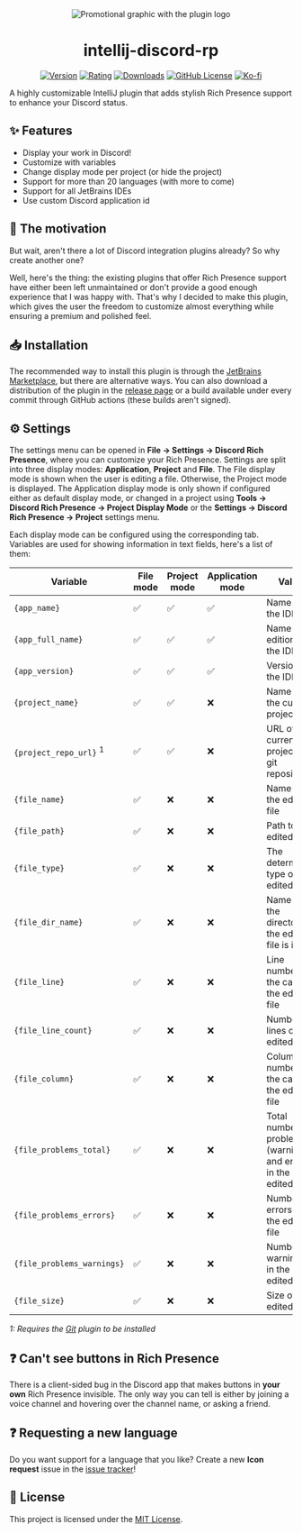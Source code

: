 <div align="center">

<picture>
  <source media="(prefers-color-scheme: dark)" srcset="https://raw.githubusercontent.com/pandier/intellij-discord-rp/main/showcase/promotional_graphic_dark.png">
  <source media="(prefers-color-scheme: light)" srcset="https://raw.githubusercontent.com/pandier/intellij-discord-rp/main/showcase/promotional_graphic_light.png">
  <img alt="Promotional graphic with the plugin logo" src="https://raw.githubusercontent.com/pandier/intellij-discord-rp/main/showcase/promotional_graphic_light.png">
</picture>

# intellij-discord-rp

[![Version](https://img.shields.io/jetbrains/plugin/v/24027?style=flat-square)](https://plugins.jetbrains.com/plugin/24027-discord-rich-presence)
[![Rating](https://img.shields.io/jetbrains/plugin/r/rating/24027?style=flat-square)](https://plugins.jetbrains.com/plugin/24027-discord-rich-presence/reviews)
[![Downloads](https://img.shields.io/jetbrains/plugin/d/24027?style=flat-square)](https://plugins.jetbrains.com/plugin/24027-discord-rich-presence)
[![GitHub License](https://img.shields.io/github/license/pandier/intellij-discord-rp?style=flat-square)](https://github.com/re-ovo/discord-ij/blob/master/LICENSE)
[![Ko-fi](https://img.shields.io/badge/Ko--fi-%23d9534f?style=flat-square&logo=ko-fi&logoColor=white)](https://ko-fi.com/pandier)

</div>

A highly customizable IntelliJ plugin that adds stylish Rich Presence support to enhance your Discord status.

## ✨ Features

- Display your work in Discord!
- Customize with variables
- Change display mode per project (or hide the project)
- Support for more than 20 languages (with more to come)
- Support for all JetBrains IDEs
- Use custom Discord application id

## 💭 The motivation

But wait, aren't there a lot of Discord integration plugins already? So why create another one?

Well, here's the thing: the existing plugins that offer Rich Presence support have either been left unmaintained
or don't provide a good enough experience that I was happy with. That's why I decided to make this plugin,
which gives the user the freedom to customize almost everything while ensuring a premium and polished feel.

## 📥 Installation

The recommended way to install this plugin is through the [JetBrains Marketplace](https://plugins.jetbrains.com/plugin/24027-discord-rich-presence),
but there are alternative ways. You can also download a distribution of the plugin in the
[release page](https://github.com/pandier/intellij-discord-rp/releases) or a build
available under every commit through GitHub actions (these builds aren't signed).

## ⚙️ Settings

The settings menu can be opened in **File -> Settings -> Discord Rich Presence**, where you can customize your Rich Presence.
Settings are split into three display modes: **Application**, **Project** and **File**. The File display mode is shown
when the user is editing a file. Otherwise, the Project mode is displayed. The Application display mode is only shown
if configured either as default display mode, or changed in a project using **Tools -> Discord Rich Presence -> Project Display Mode**
or the **Settings -> Discord Rich Presence -> Project** settings menu.

Each display mode can be configured using the corresponding tab. Variables are used for showing information in text fields, here's a list of them:

| Variable                          | File mode | Project mode | Application mode | Value                                                             |
|-----------------------------------|-----------|--------------|------------------|-------------------------------------------------------------------|
| `{app_name}`                      | ✅         | ✅            | ✅                | Name of the IDE                                                   |
| `{app_full_name}`                 | ✅         | ✅            | ✅                | Name and edition of the IDE                                       |
| `{app_version}`                   | ✅         | ✅            | ✅                | Version of the IDE                                                |
| `{project_name}`                  | ✅         | ✅            | ❌                | Name of the current project                                       |
| `{project_repo_url}` <sup>1</sup> | ✅         | ✅            | ❌                | URL of the current project's git repository                       |
| `{file_name}`                     | ✅         | ❌            | ❌                | Name of the edited file                                           |
| `{file_path}`                     | ✅         | ❌            | ❌                | Path to the edited file                                           |
| `{file_type}`                     | ✅         | ❌            | ❌                | The determined type of the edited file                            |
| `{file_dir_name}`                 | ✅         | ❌            | ❌                | Name of the directory the edited file is in                       |
| `{file_line}`                     | ✅         | ❌            | ❌                | Line number of the caret in the edited file                       |
| `{file_line_count}`               | ✅         | ❌            | ❌                | Number of lines of the edited file                                |
| `{file_column}`                   | ✅         | ❌            | ❌                | Column number of the caret in the edited file                     |
| `{file_problems_total}`           | ✅         | ❌            | ❌                | Total number of problems (warnings and errors) in the edited file |
| `{file_problems_errors}`          | ✅         | ❌            | ❌                | Number of errors in the edited file                               |
| `{file_problems_warnings}`        | ✅         | ❌            | ❌                | Number of warnings in the edited file                             |
| `{file_size}`                     | ✅         | ❌            | ❌                | Size of the edited file                                           |

*1: Requires the [Git](https://plugins.jetbrains.com/plugin/13173-git) plugin to be installed*

## ❓ Can't see buttons in Rich Presence

There is a client-sided bug in the Discord app that makes buttons in **your own** Rich Presence invisible.
The only way you can tell is either by joining a voice channel and hovering over the channel name, or asking a friend.

## ❓ Requesting a new language

Do you want support for a language that you like?
Create a new **Icon request** issue in the [issue tracker](https://github.com/pandier/intellij-discord-rp/issues/new/choose)!

## 📜 License

This project is licensed under the [MIT License](https://github.com/pandier/intellij-discord-rp/blob/main/LICENSE).
